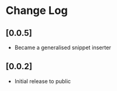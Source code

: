 # Change Log

## [0.0.5]

- Became a generalised snippet inserter

## [0.0.2]

- Initial release to public
